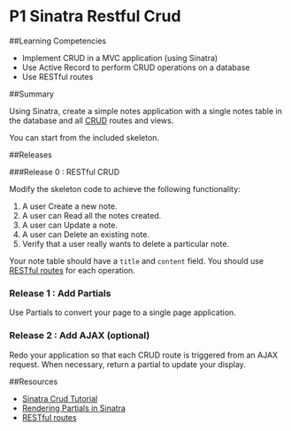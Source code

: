 # P1 Sinatra Restful Crud 
 
##Learning Competencies 

* Implement CRUD in a MVC application (using Sinatra)
* Use Active Record to perform CRUD operations on a database
* Use RESTful routes

##Summary 

Using Sinatra, create a simple notes application with a single notes table in the database and all [CRUD](http://en.wikipedia.org/wiki/Create,_read,_update_and_delete) routes and views.  

You can start from the included skeleton.

##Releases

###Release 0 : RESTful CRUD


Modify the skeleton code to achieve the following functionality:

1. A user Create a new note.  
2. A user can Read all the notes created.
3. A user can Update a note. 
4. A user can Delete an existing note. 
5. Verify that a user really wants to delete a particular note. 

Your note table should have a `title` and `content` field.  You should use [RESTful routes](http://guides.rubyonrails.org/routing.html) for each operation. 


### Release 1 : Add Partials 
Use Partials to convert your page to a single page application.

### Release 2 : Add AJAX (optional) 

Redo your application so that each CRUD route is triggered from an AJAX request.  When necessary, return a partial to update your display. 
 
<!-- ##Optimize Your Learning  -->

##Resources

* [Sinatra Crud Tutorial ](http://net.tutsplus.com/tutorials/ruby/singing-with-sinatra/) 
* [Rendering Partials in Sinatra](http://www.sinatrarb.com/faq.html#partials) 
* [RESTful routes](http://guides.rubyonrails.org/routing.html)
